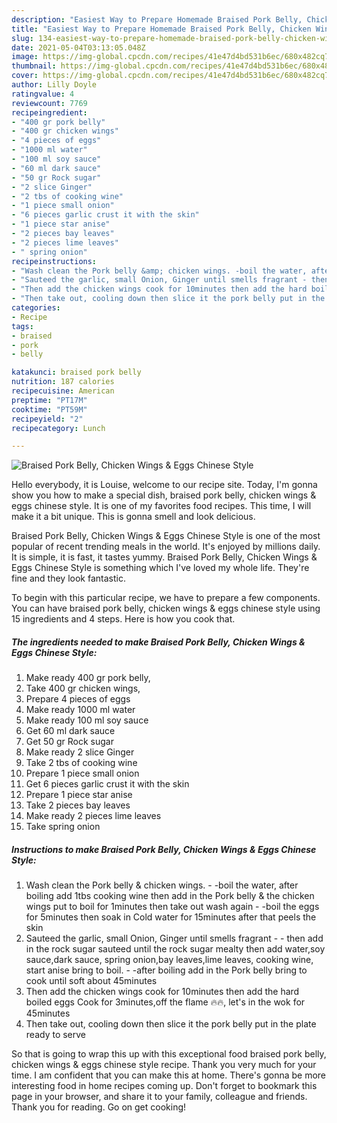 ```yaml
---
description: "Easiest Way to Prepare Homemade Braised Pork Belly, Chicken Wings &amp;amp; Eggs Chinese Style"
title: "Easiest Way to Prepare Homemade Braised Pork Belly, Chicken Wings &amp;amp; Eggs Chinese Style"
slug: 134-easiest-way-to-prepare-homemade-braised-pork-belly-chicken-wings-and-amp-eggs-chinese-style
date: 2021-05-04T03:13:05.048Z
image: https://img-global.cpcdn.com/recipes/41e47d4bd531b6ec/680x482cq70/braised-pork-belly-chicken-wings-eggs-chinese-style-recipe-main-photo.jpg
thumbnail: https://img-global.cpcdn.com/recipes/41e47d4bd531b6ec/680x482cq70/braised-pork-belly-chicken-wings-eggs-chinese-style-recipe-main-photo.jpg
cover: https://img-global.cpcdn.com/recipes/41e47d4bd531b6ec/680x482cq70/braised-pork-belly-chicken-wings-eggs-chinese-style-recipe-main-photo.jpg
author: Lilly Doyle
ratingvalue: 4
reviewcount: 7769
recipeingredient:
- "400 gr pork belly"
- "400 gr chicken wings"
- "4 pieces of eggs"
- "1000 ml water"
- "100 ml soy sauce"
- "60 ml dark sauce"
- "50 gr Rock sugar"
- "2 slice Ginger"
- "2 tbs of cooking wine"
- "1 piece small onion"
- "6 pieces garlic crust it with the skin"
- "1 piece star anise"
- "2 pieces bay leaves"
- "2 pieces lime leaves"
- " spring onion"
recipeinstructions:
- "Wash clean the Pork belly &amp; chicken wings. -boil the water, after boiling add 1tbs cooking wine then add in the Pork belly &amp; the chicken wings put to boil for 1minutes then take out wash again -boil the eggs for 5minutes then soak in Cold water for 15minutes after that peels the skin"
- "Sauteed the garlic, small Onion, Ginger until smells fragrant - then add in the rock sugar sauteed until the rock sugar mealty then add water,soy sauce,dark sauce, spring onion,bay leaves,lime leaves, cooking wine, start anise bring to boil. -after boiling add in the Pork belly bring to cook until soft about 45minutes"
- "Then add the chicken wings cook for 10minutes then add the hard boiled eggs Cook for 3minutes,off the flame 🔥🔥, let&#39;s in the wok for 45minutes"
- "Then take out, cooling down then slice it the pork belly put in the plate ready to serve"
categories:
- Recipe
tags:
- braised
- pork
- belly

katakunci: braised pork belly 
nutrition: 187 calories
recipecuisine: American
preptime: "PT17M"
cooktime: "PT59M"
recipeyield: "2"
recipecategory: Lunch

---
```



![Braised Pork Belly, Chicken Wings &amp; Eggs Chinese Style](https://img-global.cpcdn.com/recipes/41e47d4bd531b6ec/680x482cq70/braised-pork-belly-chicken-wings-eggs-chinese-style-recipe-main-photo.jpg)

Hello everybody, it is Louise, welcome to our recipe site. Today, I'm gonna show you how to make a special dish, braised pork belly, chicken wings &amp; eggs chinese style. It is one of my favorites food recipes. This time, I will make it a bit unique. This is gonna smell and look delicious.

Braised Pork Belly, Chicken Wings &amp; Eggs Chinese Style is one of the most popular of recent trending meals in the world. It's enjoyed by millions daily. It is simple, it is fast, it tastes yummy. Braised Pork Belly, Chicken Wings &amp; Eggs Chinese Style is something which I've loved my whole life. They're fine and they look fantastic.




To begin with this particular recipe, we have to prepare a few components. You can have braised pork belly, chicken wings &amp; eggs chinese style using 15 ingredients and 4 steps. Here is how you cook that.

<!--inarticleads1-->

##### The ingredients needed to make Braised Pork Belly, Chicken Wings &amp; Eggs Chinese Style:

1. Make ready 400 gr pork belly,
1. Take 400 gr chicken wings,
1. Prepare 4 pieces of eggs
1. Make ready 1000 ml water
1. Make ready 100 ml soy sauce
1. Get 60 ml dark sauce
1. Get 50 gr Rock sugar
1. Make ready 2 slice Ginger
1. Take 2 tbs of cooking wine
1. Prepare 1 piece small onion
1. Get 6 pieces garlic crust it with the skin
1. Prepare 1 piece star anise
1. Take 2 pieces bay leaves
1. Make ready 2 pieces lime leaves
1. Take  spring onion




<!--inarticleads2-->

##### Instructions to make Braised Pork Belly, Chicken Wings &amp; Eggs Chinese Style:

1. Wash clean the Pork belly &amp; chicken wings. - -boil the water, after boiling add 1tbs cooking wine then add in the Pork belly &amp; the chicken wings put to boil for 1minutes then take out wash again - -boil the eggs for 5minutes then soak in Cold water for 15minutes after that peels the skin
1. Sauteed the garlic, small Onion, Ginger until smells fragrant - - then add in the rock sugar sauteed until the rock sugar mealty then add water,soy sauce,dark sauce, spring onion,bay leaves,lime leaves, cooking wine, start anise bring to boil. - -after boiling add in the Pork belly bring to cook until soft about 45minutes
1. Then add the chicken wings cook for 10minutes then add the hard boiled eggs Cook for 3minutes,off the flame 🔥🔥, let&#39;s in the wok for 45minutes
1. Then take out, cooling down then slice it the pork belly put in the plate ready to serve




So that is going to wrap this up with this exceptional food braised pork belly, chicken wings &amp; eggs chinese style recipe. Thank you very much for your time. I am confident that you can make this at home. There's gonna be more interesting food in home recipes coming up. Don't forget to bookmark this page in your browser, and share it to your family, colleague and friends. Thank you for reading. Go on get cooking!
